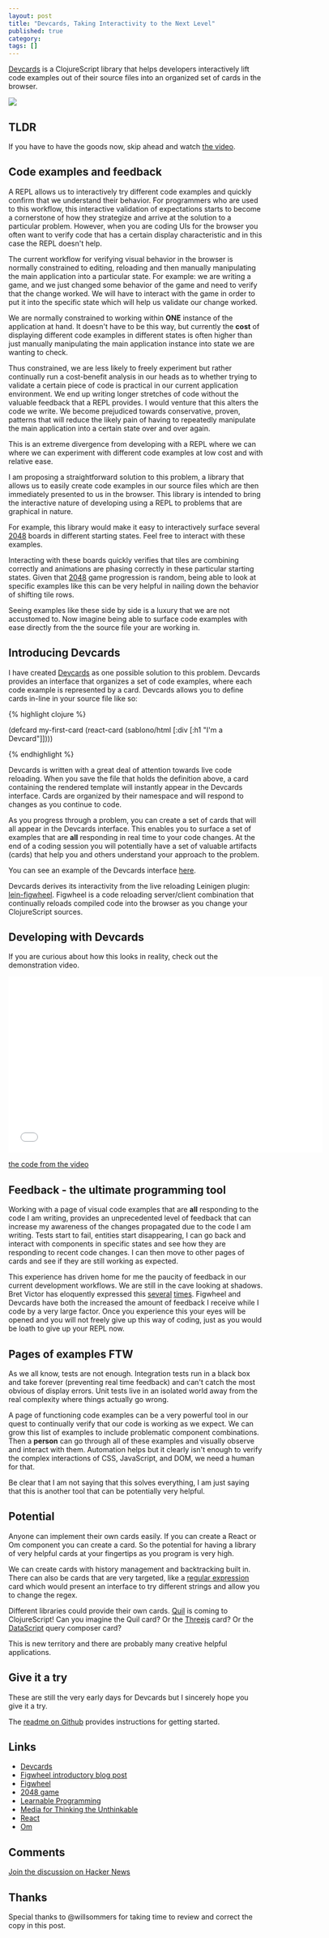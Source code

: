 ```yaml
---
layout: post
title: "Devcards, Taking Interactivity to the Next Level"
published: true
category: 
tags: []
---
```


[Devcards][devcards] is a ClojureScript library that helps developers
interactively lift code examples out of their source files into an
organized set of cards in the browser.

<link href="/resources/public/devcards/two-zero.css" rel="stylesheet" type="text/css">
<p>
<a href="https://github.com/bhauman/devcards">
<img class="img-responsive" src="https://s3.amazonaws.com/bhauman-blog-images/devcards-action-shot.png"/>
</a>
</p>

## TLDR

If you have to have the goods now, skip ahead and watch [the
video](#developing-with-devcards).

## Code examples and feedback

A REPL allows us to interactively try different code examples and
quickly confirm that we understand their behavior. For programmers who
are used to this workflow, this interactive validation of expectations
starts to become a cornerstone of how they strategize and arrive at
the solution to a particular problem. However, when you are coding UIs
for the browser you often want to verify code that has a certain
display characteristic and in this case the REPL doesn't help.

The current workflow for verifying visual behavior in the browser is
normally constrained to editing, reloading and then manually
manipulating the main application into a particular state. For
example: we are writing a game, and we just changed some behavior of
the game and need to verify that the change worked. We will have to
interact with the game in order to put it into the specific state
which will help us validate our change worked.

We are normally constrained to working within **ONE** instance of the
application at hand. It doesn't have to be this way, but currently the
**cost** of displaying different code examples in different states is
often higher than just manually manipulating the main application
instance into state we are wanting to check.

Thus constrained, we are less likely to freely experiment but rather
continually run a cost-benefit analysis in our heads as to whether
trying to validate a certain piece of code is practical in our current
application environment. We end up writing longer stretches of code
without the valuable feedback that a REPL provides. I would venture
that this alters the code we write. We become prejudiced towards
conservative, proven, patterns that will reduce the likely pain
of having to repeatedly manipulate the main application into a certain
state over and over again.

This is an extreme divergence from developing with a REPL where we can
where we can experiment with different code examples at low cost and
with relative ease.

I am proposing a straightforward solution to this problem, a library
that allows us to easily create code examples in our source files
which are then immediately presented to us in the browser. This
library is intended to bring the interactive nature of developing
using a REPL to problems that are graphical in nature.

For example, this library would make it easy to interactively surface
several [2048][2048] boards in different starting states. Feel free to
interact with these examples.

<div class="panel panel-default devcard-panel devcard-padding devcard-padding-top">
  <div id="tz-board-1"></div>
</div>

<div class="panel panel-default devcard-panel devcard-padding devcard-padding-top">
<div id="tz-board-2"></div>
</div>

<div class="panel panel-default devcard-panel devcard-padding devcard-padding-top">
<div id="tz-board-3"></div>
</div>

Interacting with these boards quickly verifies that tiles are
combining correctly and animations are phasing correctly in these
particular starting states. Given that [2048][2048] game progression
is random, being able to look at specific examples like this can be
very helpful in nailing down the behavior of shifting tile rows.

Seeing examples like these side by side is a luxury that we are not
accustomed to. Now imagine being able to surface code examples with
ease directly from the the source file your are working in.

## Introducing Devcards

I have created [Devcards][devcards] as one possible solution to this
problem. Devcards provides an interface that organizes a set of code
examples, where each code example is represented by a card. Devcards
allows you to define cards in-line in your source file like so:

{% highlight clojure %}

(defcard my-first-card 
  (react-card (sablono/html [:div [:h1 "I'm a Devcard"]])))

{% endhighlight %}

Devcards is written with a great deal of attention towards live code
reloading. When you save the file that holds the definition above, a
card containing the rendered template will instantly appear in the
Devcards interface. Cards are organized by their namespace and will
respond to changes as you continue to code.

As you progress through a problem, you can create a set of cards that
will all appear in the Devcards interface. This enables you to surface
a set of examples that are **all** responding in real time to your
code changes. At the end of a coding session you will potentially have
a set of valuable artifacts (cards) that help you and others
understand your approach to the problem.

You can see an example of the Devcards interface [here](http://rigsomelight.com/devcards/).

Devcards derives its interactivity from the live reloading Leinigen
plugin: [lein-figwheel][figwheel-post]. Figwheel is a code reloading server/client
combination that continually reloads compiled code into the browser as
you change your ClojureScript sources.

## Developing with Devcards

If you are curious about how this looks in reality, check out the
demonstration video. 

<div class="video-container">
<iframe src="//player.vimeo.com/video/97078905?byline=0&amp;portrait=0" width="620" height="348" frameborder="0" webkitallowfullscreen mozallowfullscreen allowfullscreen></iframe>
</div>

[the code from the video](https://gist.github.com/bhauman/68f965573ba660715b35)

## Feedback - the ultimate programming tool

Working with a page of visual code examples that are **all**
responding to the code I am writing, provides an unprecedented level
of feedback that can increase my awareness of the changes propagated
due to the code I am writing. Tests start to fail, entities start
disappearing, I can go back and interact with components in specific
states and see how they are responding to recent code changes. I can
then move to other pages of cards and see if they are still working as
expected.

This experience has driven home for me the paucity of feedback in our
current development workflows. We are still in the cave looking at
shadows. Bret Victor has eloquently expressed this
[several][unthinkable] [times][learnableprogramming]. Figwheel and
Devcards have both the increased the amount of feedback I receive
while I code by a very large factor. Once you experience this your
eyes will be opened and you will not freely give up this way of
coding, just as you would be loath to give up your REPL now.

## Pages of examples FTW

As we all know, tests are not enough. Integration tests run in a black
box and take forever (preventing real time feedback) and can't catch
the most obvious of display errors. Unit tests live in an isolated
world away from the real complexity where things actually go wrong.

A page of functioning code examples can be a very powerful tool in our
quest to continually verify that our code is working as we expect. We
can grow this list of examples to include problematic component
combinations. Then a **person** can go through all of these examples
and visually observe and interact with them. Automation helps but it
clearly isn't enough to verify the complex interactions of CSS,
JavaScript, and DOM, we need a human for that.

Be clear that I am not saying that this solves everything, I am just
saying that this is another tool that can be potentially very helpful.

## Potential

Anyone can implement their own cards easily. If you can create a React
or Om component you can create a card. So the potential for having a
library of very helpful cards at your fingertips as you program is
very high.

We can create cards with history management and backtracking built in.
There can also be cards that are very targeted, like a [regular
expression][rubular] card which would present an interface to try
different strings and allow you to change the regex.

Different libraries could provide their own cards. [Quil][quil] is
coming to ClojureScript! Can you imagine the Quil card? Or the
[Threejs][threejs] card? Or the [DataScript][datascript] query
composer card?

This is new territory and there are probably many creative helpful
applications.

## Give it a try

These are still the very early days for Devcards but I sincerely hope
you give it a try.

The [readme on Github][devcards] provides instructions for getting started.

## Links 

* [Devcards][devcards]
* [Figwheel introductory blog post][figwheel-post]
* [Figwheel][figwheel]
* [2048 game][2048]
* [Learnable Programming][learnableprogramming]
* [Media for Thinking the Unthinkable][unthinkable]
* [React](http://facebook.github.io/react/)
* [Om](https://github.com/swannodette/om)

## Comments

[Join the discussion on Hacker News](https://news.ycombinator.com/item?id=7841389)

## Thanks 

Special thanks to @willsommers for taking time to review and correct
the copy in this post.


[devcards]: https://github.com/bhauman/devcards
[figwheel]: https://github.com/bhauman/lein-figwheel
[figwheel-post]: http://rigsomelight.com/2014/05/01/interactive-programming-flappy-bird-clojurescript.html
[2048]: http://gabrielecirulli.github.io/2048/
[learnableprogramming]: http://worrydream.com/LearnableProgramming/
[unthinkable]: http://worrydream.com/#!/MediaForThinkingTheUnthinkable
[quil]: https://github.com/quil/quil
[threejs]: http://threejs.org/
[datascript]: https://github.com/tonsky/datascript
[rubular]: http://rubular.com/


<script src="/resources/public/devcards/js/devcard-examples-prod.js"></script>


